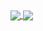 <a href="https://github.com/anuraghazra/github-readme-stats">
  <img align="center" src="https://github-readme-stats.vercel.app/api?username=lankerened&hide_border=true&hide_title=true" />
</a>
<a href="https://github.com/anuraghazra/convoychat">
  <img align="center" src="https://github-readme-stats.vercel.app/api/top-langs/?username=lankerened&hide_border=true" />
</a>
